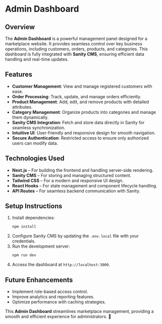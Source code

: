# Admin Dashboard

## Overview
The **Admin Dashboard** is a powerful management panel designed for a marketplace website. It provides seamless control over key business operations, including customers, orders, products, and categories. This dashboard is fully integrated with **Sanity CMS**, ensuring efficient data handling and real-time updates.

## Features
- **Customer Management**: View and manage registered customers with ease.
- **Order Processing**: Track, update, and manage orders efficiently.
- **Product Management**: Add, edit, and remove products with detailed attributes.
- **Category Management**: Organize products into categories and manage them dynamically.
- **Sanity CMS Integration**: Fetch and store data directly in Sanity for seamless synchronization.
- **Intuitive UI**: User-friendly and responsive design for smooth navigation.
- **Secure Authentication**: Restricted access to ensure only authorized users can modify data.

## Technologies Used
- **Next.js** – For building the frontend and handling server-side rendering.
- **Sanity CMS** – For storing and managing structured content.
- **Tailwind CSS** – For a modern and responsive UI design.
- **React Hooks** – For state management and component lifecycle handling.
- **API Routes** – For seamless backend communication with Sanity.

## Setup Instructions
1. Install dependencies:
   ```sh
   npm install
   ```
2. Configure Sanity CMS by updating the `.env.local` file with your credentials.
3. Run the development server:
   ```sh
   npm run dev
   ```
4. Access the dashboard at `http://localhost:3000`.

## Future Enhancements
- Implement role-based access control.
- Improve analytics and reporting features.
- Optimize performance with caching strategies.

This **Admin Dashboard** streamlines marketplace management, providing a smooth and efficient experience for administrators. 🚀



